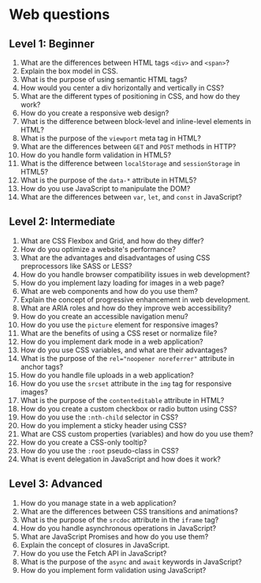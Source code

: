 # Web questions

## Level 1: Beginner

1. What are the differences between HTML tags `<div>` and `<span>`?
2. Explain the box model in CSS.
3. What is the purpose of using semantic HTML tags?
4. How would you center a div horizontally and vertically in CSS?
5. What are the different types of positioning in CSS, and how do they work?
6. How do you create a responsive web design?
7. What is the difference between block-level and inline-level elements in HTML?
8. What is the purpose of the `viewport` meta tag in HTML?
9. What are the differences between `GET` and `POST` methods in HTTP?
10. How do you handle form validation in HTML5?
11. What is the difference between `localStorage` and `sessionStorage` in HTML5?
12. What is the purpose of the `data-*` attribute in HTML5?
13. How do you use JavaScript to manipulate the DOM?
14. What are the differences between `var`, `let`, and `const` in JavaScript?

## Level 2: Intermediate

1. What are CSS Flexbox and Grid, and how do they differ?
2. How do you optimize a website's performance?
3. What are the advantages and disadvantages of using CSS preprocessors like SASS or LESS?
4. How do you handle browser compatibility issues in web development?
5. How do you implement lazy loading for images in a web page?
6. What are web components and how do you use them?
7. Explain the concept of progressive enhancement in web development.
8. What are ARIA roles and how do they improve web accessibility?
9. How do you create an accessible navigation menu?
10. How do you use the `picture` element for responsive images?
11. What are the benefits of using a CSS reset or normalize file?
12. How do you implement dark mode in a web application?
13. How do you use CSS variables, and what are their advantages?
14. What is the purpose of the `rel="noopener noreferrer"` attribute in anchor tags?
15. How do you handle file uploads in a web application?
16. How do you use the `srcset` attribute in the `img` tag for responsive images?
17. What is the purpose of the `contenteditable` attribute in HTML?
18. How do you create a custom checkbox or radio button using CSS?
19. How do you use the `:nth-child` selector in CSS?
20. How do you implement a sticky header using CSS?
21. What are CSS custom properties (variables) and how do you use them?
22. How do you create a CSS-only tooltip?
23. How do you use the `:root` pseudo-class in CSS?
24. What is event delegation in JavaScript and how does it work?

## Level 3: Advanced

1. How do you manage state in a web application?
2. What are the differences between CSS transitions and animations?
3. What is the purpose of the `srcdoc` attribute in the `iframe` tag?
4. How do you handle asynchronous operations in JavaScript?
5. What are JavaScript Promises and how do you use them?
6. Explain the concept of closures in JavaScript.
7. How do you use the Fetch API in JavaScript?
8. What is the purpose of the `async` and `await` keywords in JavaScript?
9. How do you implement form validation using JavaScript?
